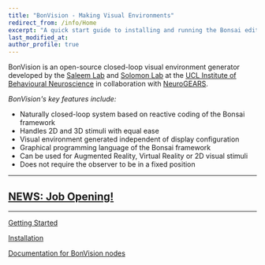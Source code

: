 ```yaml
---
title: "BonVision - Making Visual Environments"
redirect_from: /info/Home
excerpt: "A quick start guide to installing and running the Bonsai editor."
last_modified_at: 
author_profile: true
---
```


BonVision is an open-source closed-loop visual environment generator developed by the [Saleem Lab](www.saleemlab.com) and [Solomon Lab](www.solomonlab.info) at the [UCL Institute of Behavioural Neuroscience](http://www.ibn.ucl.ac.uk/) in collaboration with [NeuroGEARS](https://neurogears.org/).

*BonVision's key features include:*
* Naturally closed-loop system based on reactive coding of the Bonsai framework
* Handles 2D and 3D stimuli with equal ease
* Visual environment generated independent of display configuration
* Graphical programming language of the Bonsai framework
* Can be used for Augmented Reality, Virtual Reality or 2D visual stimuli
* Does not require the observer to be in a fixed position

***
## [NEWS: Job Opening!](https://bonvision.github.io/info/community/#job-opening)

***
[Getting Started](/pages/001_info)

[Installation](/pages/002_Install)

[Documentation for BonVision nodes](/docs/docs)
